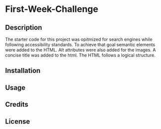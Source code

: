 # First-Week-Challenge

## Description

The starter code for this project was opitmized for search engines while following accessibility standards. 
To achieve that goal semantic elements were added to the HTML. 
Alt attributes were also added for the images.
A concise title was added to the html.
The HTML follows a logical structure.

## Installation

## Usage

## Credits

## License
